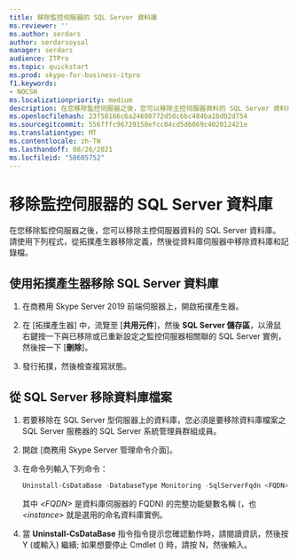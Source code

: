 ```yaml
---
title: 移除監控伺服器的 SQL Server 資料庫
ms.reviewer: ''
ms.author: serdars
author: serdarsoysal
manager: serdars
audience: ITPro
ms.topic: quickstart
ms.prod: skype-for-business-itpro
f1.keywords:
- NOCSH
ms.localizationpriority: medium
description: 在您移除監控伺服器之後，您可以移除主控伺服器資料的 SQL Server 資料庫。 請使用下列程式，從拓撲產生器移除定義，然後從資料庫伺服器中移除資料庫和記錄檔。
ms.openlocfilehash: 23f58166c6a24680772d50c6bc484ba1bd02d754
ms.sourcegitcommit: 556fffc96729150efcc04cd5d6069c402012421e
ms.translationtype: MT
ms.contentlocale: zh-TW
ms.lasthandoff: 08/26/2021
ms.locfileid: "58605752"
---
```

# <a name="remove-the-sql-server-database-for-a-monitoring-server"></a>移除監控伺服器的 SQL Server 資料庫

在您移除監控伺服器之後，您可以移除主控伺服器資料的 SQL Server 資料庫。 請使用下列程式，從拓撲產生器移除定義，然後從資料庫伺服器中移除資料庫和記錄檔。
  
## <a name="to-remove-the-sql-server-database-using-topology-builder"></a>使用拓撲產生器移除 SQL Server 資料庫

1. 在商務用 Skype Server 2019 前端伺服器上，開啟拓撲產生器。
    
2. 在 [拓撲產生器] 中，流覽至 [**共用元件**]，然後 **SQL Server 儲存區**，以滑鼠右鍵按一下與已移除或已重新設定之監控伺服器相關聯的 SQL Server 實例，然後按一下 [**刪除**]。
    
3. 發行拓撲，然後檢查複寫狀態。
    
## <a name="to-remove-the-database-files-from-the-sql-server"></a>從 SQL Server 移除資料庫檔案

1. 若要移除在 SQL Server 型伺服器上的資料庫，您必須是要移除資料庫檔案之 SQL Server 服務器的 SQL Server 系統管理員群組成員。
    
2. 開啟 [商務用 Skype Server 管理命令介面]。
    
3. 在命令列輸入下列命令：
    
   ```PowerShell
   Uninstall-CsDataBase -DatabaseType Monitoring -SqlServerFqdn <FQDN> [-SqlInstanceName <instance>]
   ```

    其中  _\<FQDN\>_ 是資料庫伺服器的 FQDN) 的完整功能變數名稱 (，也  _\<instance\>_ 就是選用的命名資料庫實例。 
    
4. 當 **Uninstall-CsDataBase** 指令指令提示您確認動作時，請閱讀資訊，然後按 Y (或輸入) 繼續; 如果想要停止 Cmdlet () 時，請按 N，然後輸入。 
    

